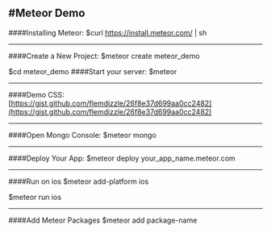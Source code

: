#Meteor Demo
---
####Installing Meteor:
$curl https://install.meteor.com/ | sh

---
####Create a New Project:
$meteor create meteor_demo

$cd meteor_demo
####Start your server:
$meteor

---
####Demo CSS:
[https://gist.github.com/flemdizzle/26f8e37d699aa0cc2482](https://gist.github.com/flemdizzle/26f8e37d699aa0cc2482)

---
####Open Mongo Console:
$meteor mongo

---
####Deploy Your App:
$meteor deploy your_app_name.meteor.com

---
####Run on ios
$meteor add-platform ios

$meteor run ios

---
####Add Meteor Packages
$meteor add package-name